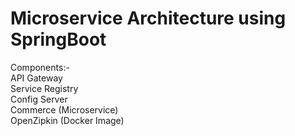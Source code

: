 # Microservice Architecture using SpringBoot
Components:- </br>
API Gateway </br>
Service Registry </br>
Config Server </br>
Commerce (Microservice) </br>
OpenZipkin (Docker Image) </br>
